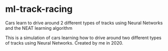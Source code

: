 # ml-track-racing
Cars learn to drive around 2 different types of tracks using Neural Networks and the NEAT learning algorithm

This is a simulation of cars learning how to drive around two different types of tracks using Neural Networks.
Created by me in 2020.
